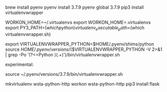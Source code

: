 brew install pyenv
pyenv install 3.7.9
pyenv global 3.7.9
pip3 install virtualenvwrapper

WORKON_HOME=~/.virtualenvs
export WORKON_HOME=.virtualenvs
export PY3_PATH=$(which python)
virtualenv_executable_path=$(which virtualenvwrapper.sh)
<!-- export VIRTUALENVWRAPPER_PYTHON=/usr/local/bin/python3 -->

export VIRTUALENVWRAPPER_PYTHON=$HOME/.pyenv/shims/python
source $HOME/.pyenv/versions/$($VIRTUALENVWRAPPER_PYTHON -V 2>&1 | grep -Po '(?<=Python )(.+)')/bin/virtualenvwrapper.sh

experimental:

source ~/.pyenv/versions/3.7.9/bin/virtualenvwrapper.sh
<!-- 
Then:
```echo " export virtualenv_executable_path=$(which virtualenvwrapper.sh) && export VIRTUALENVWRAPPER_PYTHON=$PY3_PATH && export WORKON_HOME=~/.virtualenvs && source $virtualenv_executable_path >> .bashrc"```
or 
```echo "export PY3_PATH=$(which python) && export virtualenv_executable_path=$(which virtualenvwrapper.sh) && export VIRTUALENVWRAPPER_PYTHON=$PY3_PATH && export WORKON_HOME=~/.virtualenvs && source $virtualenv_executable_path >> .zshrc"``` -->
mkvirtualenv wsta-python-http
workon wsta-python-http
pip3 install flask

